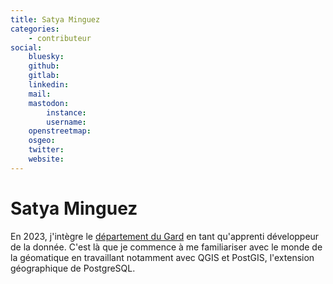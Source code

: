 ```yaml
---
title: Satya Minguez
categories:
    - contributeur
social:
    bluesky:
    github:
    gitlab:
    linkedin:
    mail:
    mastodon:
        instance:
        username:
    openstreetmap:
    osgeo:
    twitter:
    website:
---
```


# Satya Minguez

<!-- --8<-- [start:author-sign-block] -->

En 2023, j'intègre le [département du Gard](https://www.gard.fr) en tant qu'apprenti développeur de la donnée.
C'est là que je commence à me familiariser avec le monde de la géomatique en travaillant notamment avec QGIS et PostGIS, l'extension géographique de PostgreSQL.

<!-- --8<-- [end:author-sign-block] -->
